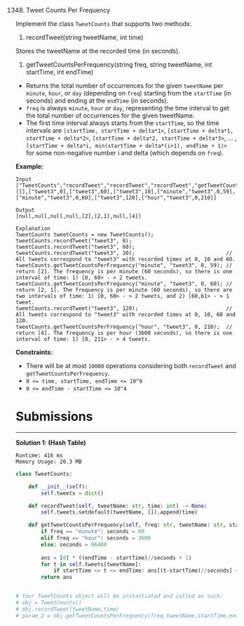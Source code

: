 1348. Tweet Counts Per Frequency

Implement the class `TweetCounts` that supports two methods:

1. recordTweet(string tweetName, int time)

Stores the tweetName at the recorded time (in seconds).
1. getTweetCountsPerFrequency(string freq, string tweetName, int startTime, int endTime)

* Returns the total number of occurrences for the given `tweetName` per `minute`, `hour`, or `day` (depending on `freq`) starting from the `startTime` (in seconds) and ending at the `endTime` (in seconds).
* `freq` is always `minute`, `hour` or `day`, representing the time interval to get the total number of occurrences for the given tweetName.
* The first time interval always starts from the `startTime`, so the time intervals are `[startTime, startTime + delta*1>`,  `[startTime + delta*1, startTime + delta*2>`, `[startTime + delta*2, startTime + delta*3>`, ... , `[startTime + delta*i, min(startTime + delta*(i+1), endTime + 1)>` for some non-negative number i and delta (which depends on `freq`).  
 

**Example:**
```
Input
["TweetCounts","recordTweet","recordTweet","recordTweet","getTweetCountsPerFrequency","getTweetCountsPerFrequency","recordTweet","getTweetCountsPerFrequency"]
[[],["tweet3",0],["tweet3",60],["tweet3",10],["minute","tweet3",0,59],["minute","tweet3",0,60],["tweet3",120],["hour","tweet3",0,210]]

Output
[null,null,null,null,[2],[2,1],null,[4]]

Explanation
TweetCounts tweetCounts = new TweetCounts();
tweetCounts.recordTweet("tweet3", 0);
tweetCounts.recordTweet("tweet3", 60);
tweetCounts.recordTweet("tweet3", 10);                             // All tweets correspond to "tweet3" with recorded times at 0, 10 and 60.
tweetCounts.getTweetCountsPerFrequency("minute", "tweet3", 0, 59); // return [2]. The frequency is per minute (60 seconds), so there is one interval of time: 1) [0, 60> - > 2 tweets.
tweetCounts.getTweetCountsPerFrequency("minute", "tweet3", 0, 60); // return [2, 1]. The frequency is per minute (60 seconds), so there are two intervals of time: 1) [0, 60> - > 2 tweets, and 2) [60,61> - > 1 tweet.
tweetCounts.recordTweet("tweet3", 120);                            // All tweets correspond to "tweet3" with recorded times at 0, 10, 60 and 120.
tweetCounts.getTweetCountsPerFrequency("hour", "tweet3", 0, 210);  // return [4]. The frequency is per hour (3600 seconds), so there is one interval of time: 1) [0, 211> - > 4 tweets.
```

**Constraints:**

* There will be at most `10000` operations considering both `recordTweet` and `getTweetCountsPerFrequency`.
* `0 <= time, startTime, endTime <= 10^9`
* `0 <= endTime - startTime <= 10^4`

# Submissions
---
**Solution 1: (Hash Table)**
```
Runtime: 416 ms
Memory Usage: 20.3 MB
```
```python
class TweetCounts:

    def __init__(self):
        self.tweets = dict()

    def recordTweet(self, tweetName: str, time: int) -> None:
        self.tweets.setdefault(tweetName, []).append(time)

    def getTweetCountsPerFrequency(self, freq: str, tweetName: str, startTime: int, endTime: int) -> List[int]:
        if freq == "minute": seconds = 60 
        elif freq == "hour": seconds = 3600
        else: seconds = 86400
        
        ans = [0] * ((endTime - startTime)//seconds + 1)
        for t in self.tweets[tweetName]:
            if startTime <= t <= endTime: ans[(t-startTime)//seconds] += 1
        return ans 


# Your TweetCounts object will be instantiated and called as such:
# obj = TweetCounts()
# obj.recordTweet(tweetName,time)
# param_2 = obj.getTweetCountsPerFrequency(freq,tweetName,startTime,endTime)
```